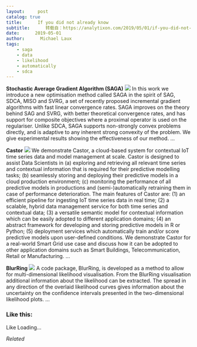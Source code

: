 ```yaml
---
layout:     post
catalog: true
title:      If you did not already know
subtitle:      转载自：https://analytixon.com/2019/05/01/if-you-did-not-already-know-717/
date:      2019-05-01
author:      Michael Laux
tags:
    - saga
    - data
    - likelihood
    - automatically
    - sdca
---
```


**Stochastic Average Gradient Algorithm (SAGA)** ![](https://analytixon.files.wordpress.com/2015/01/google.png?w=529)
In this work we introduce a new optimisation method called SAGA in the spirit of SAG, SDCA, MISO and SVRG, a set of recently proposed incremental gradient algorithms with fast linear convergence rates. SAGA improves on the theory behind SAG and SVRG, with better theoretical convergence rates, and has support for composite objectives where a proximal operator is used on the regulariser. Unlike SDCA, SAGA supports non-strongly convex problems directly, and is adaptive to any inherent strong convexity of the problem. We give experimental results showing the effectiveness of our method. … 

**Castor** ![](https://analytixon.files.wordpress.com/2015/01/google.png?w=529)
We demonstrate Castor, a cloud-based system for contextual IoT time series data and model management at scale. Castor is designed to assist Data Scientists in (a) exploring and retrieving all relevant time series and contextual information that is required for their predictive modelling tasks; (b) seamlessly storing and deploying their predictive models in a cloud production environment; (c) monitoring the performance of all predictive models in productions and (semi-)automatically retraining them in case of performance deterioration. The main features of Castor are: (1) an efficient pipeline for ingesting IoT time series data in real time; (2) a scalable, hybrid data management service for both time series and contextual data; (3) a versatile semantic model for contextual information which can be easily adopted to different application domains; (4) an abstract framework for developing and storing predictive models in R or Python; (5) deployment services which automatically train and/or score predictive models upon user-defined conditions. We demonstrate Castor for a real-world Smart Grid use case and discuss how it can be adopted to other application domains such as Smart Buildings, Telecommunication, Retail or Manufacturing. … 

**BlurRing** ![](https://analytixon.files.wordpress.com/2015/01/google.png?w=529)
A code package, BlurRing, is developed as a method to allow for multi-dimensional likelihood visualisation. From the BlurRing visualisation additional information about the likelihood can be extracted. The spread in any direction of the overlaid likelihood curves gives information about the uncertainty on the confidence intervals presented in the two-dimensional likelihood plots. … 





### Like this:

Like Loading...


*Related*

